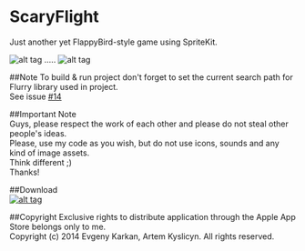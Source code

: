 ScaryFlight
===========

Just another yet FlappyBird-style game using SpriteKit.   

![alt tag](https://raw.github.com/EvgenyKarkan/ScaryFlight/master/ScaryFlight/ScaryFlight/Resources/Screen2.png) ..... 
![alt tag](https://raw.github.com/EvgenyKarkan/ScaryFlight/master/ScaryFlight/ScaryFlight/Resources/Screen.png)   

##Note
To build & run project don't forget to set the current search path for Flurry library used in project.   
See issue [#14](https://github.com/EvgenyKarkan/ScaryFlight/issues/14) 

##Important Note  
Guys, please respect the work of each other and please do not steal other people's ideas.    
Please, use my code as you wish, but do not use icons, sounds and any kind of image assets.    
Think different ;)   
Thanks! 

##Download    
[![alt tag](https://raw.github.com/EvgenyKarkan/ScaryFlight/master/ScaryFlight/ScaryFlight/Resources/Download_on_the_App_Store_Badge_US-UK_135x40.png)](https://itunes.apple.com/ua/app/scary-flight/id824428528?mt=8)

##Copyright
Exclusive rights to distribute application through the Apple App Store belongs only to me.    
Copyright (c) 2014 Evgeny Karkan, Artem Kyslicyn. All rights reserved.
